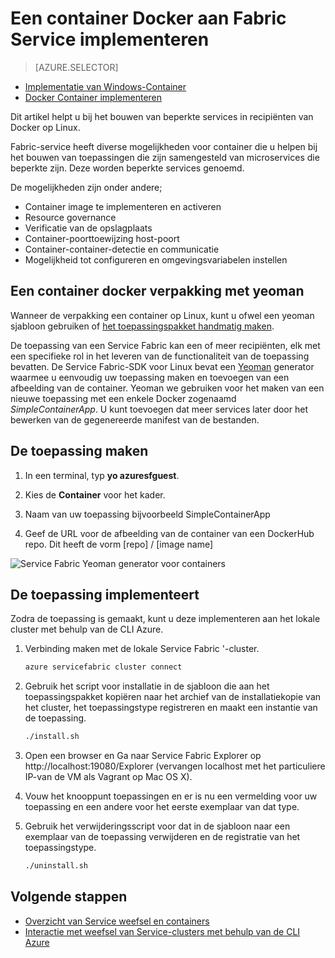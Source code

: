 <properties
   pageTitle="Stof en distributie Containers in Linux | Microsoft Azure"
   description="Fabric-service en het gebruik van containers Docker microservice toepassingen implementeren. Dit artikel beschrijft de mogelijkheden die Fabric-Service voor containers biedt en het implementeren van een image van de container Docker in een cluster"
   services="service-fabric"
   documentationCenter=".net"
   authors="msfussell"
   manager="timlt"
   editor=""/>

<tags
   ms.service="service-fabric"
   ms.devlang="dotnet"
   ms.topic="article"
   ms.tgt_pltfrm="NA"
   ms.workload="NA"
   ms.date="10/24/2016"
   ms.author="msfussell"/>

# <a name="deploy-a-docker-container-to-service-fabric"></a>Een container Docker aan Fabric Service implementeren

> [AZURE.SELECTOR]
- [Implementatie van Windows-Container](service-fabric-deploy-container.md)
- [Docker Container implementeren](service-fabric-deploy-container-linux.md)

Dit artikel helpt u bij het bouwen van beperkte services in recipiënten van Docker op Linux.

Fabric-service heeft diverse mogelijkheden voor container die u helpen bij het bouwen van toepassingen die zijn samengesteld van microservices die beperkte zijn. Deze worden beperkte services genoemd.

De mogelijkheden zijn onder andere;

- Container image te implementeren en activeren
- Resource governance
- Verificatie van de opslagplaats
- Container-poorttoewijzing host-poort
- Container-container-detectie en communicatie
- Mogelijkheid tot configureren en omgevingsvariabelen instellen


## <a name="packaging-a-docker-container-with-yeoman"></a>Een container docker verpakking met yeoman
Wanneer de verpakking een container op Linux, kunt u ofwel een yeoman sjabloon gebruiken of [het toepassingspakket handmatig maken](service-fabric-deploy-container.md#manually-packaging-and-deploying-a-container).

De toepassing van een Service Fabric kan een of meer recipiënten, elk met een specifieke rol in het leveren van de functionaliteit van de toepassing bevatten. De Service Fabric-SDK voor Linux bevat een [Yeoman](http://yeoman.io/) generator waarmee u eenvoudig uw toepassing maken en toevoegen van een afbeelding van de container. Yeoman we gebruiken voor het maken van een nieuwe toepassing met een enkele Docker zogenaamd *SimpleContainerApp*. U kunt toevoegen dat meer services later door het bewerken van de gegenereerde manifest van de bestanden.

## <a name="create-the-application"></a>De toepassing maken

1. In een terminal, typ **yo azuresfguest**.

2. Kies de **Container** voor het kader.

3. Naam van uw toepassing bijvoorbeeld SimpleContainerApp

4. Geef de URL voor de afbeelding van de container van een DockerHub repo. Dit heeft de vorm [repo] / [image name]

![Service Fabric Yeoman generator voor containers][sf-yeoman]

## <a name="deploy-the-application"></a>De toepassing implementeert

Zodra de toepassing is gemaakt, kunt u deze implementeren aan het lokale cluster met behulp van de CLI Azure.

1. Verbinding maken met de lokale Service Fabric '-cluster.

    ```bash
    azure servicefabric cluster connect
    ```

2. Gebruik het script voor installatie in de sjabloon die aan het toepassingspakket kopiëren naar het archief van de installatiekopie van het cluster, het toepassingstype registreren en maakt een instantie van de toepassing.

    ```bash
    ./install.sh
    ```

3. Open een browser en Ga naar Service Fabric Explorer op http://localhost:19080/Explorer (vervangen localhost met het particuliere IP-van de VM als Vagrant op Mac OS X).

4. Vouw het knooppunt toepassingen en er is nu een vermelding voor uw toepassing en een andere voor het eerste exemplaar van dat type.

5. Gebruik het verwijderingsscript voor dat in de sjabloon naar een exemplaar van de toepassing verwijderen en de registratie van het toepassingstype.

    ```bash
    ./uninstall.sh
    ```

## <a name="next-steps"></a>Volgende stappen

- [Overzicht van Service weefsel en containers](service-fabric-containers-overview.md)
- [Interactie met weefsel van Service-clusters met behulp van de CLI Azure](service-fabric-azure-cli.md)

<!-- Images -->
[sf-yeoman]: ./media/service-fabric-deploy-container-linux/sf-container-yeoman.png

